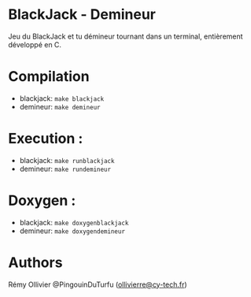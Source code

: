 # BlackJack - Demineur

Jeu du BlackJack et tu démineur tournant dans un terminal, entièrement développé en C.

# Compilation 

- blackjack: `make blackjack`
- demineur: `make demineur`

# Execution :
- blackjack: `make runblackjack`
- demineur: `make rundemineur`

# Doxygen :
- blackjack: `make doxygenblackjack`
- demineur: `make doxygendemineur`

# Authors

Rémy Ollivier @PingouinDuTurfu (ollivierre@cy-tech.fr)
